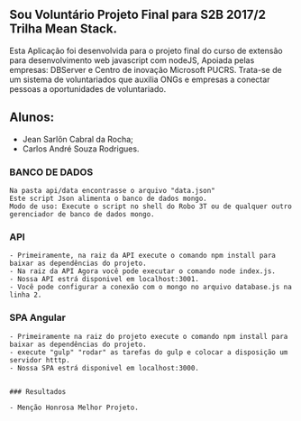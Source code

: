 ## Sou Voluntário Projeto Final para  S2B 2017/2 Trilha Mean Stack.
Esta Aplicação foi desenvolvida para o projeto final do curso de extensão para desenvolvimento web javascript com nodeJS,
Apoiada pelas empresas: DBServer e Centro de inovação Microsoft PUCRS.
Trata-se de um sistema de voluntariados que auxilia ONGs e empresas a  conectar pessoas a oportunidades de voluntariado.

## Alunos:
- Jean Sarlôn Cabral da Rocha;
- Carlos André Souza Rodrigues.



### BANCO DE DADOS 

	Na pasta api/data encontrasse o arquivo "data.json"
 	Este script Json alimenta o banco de dados mongo.
 	Modo de uso: Execute o script no shell do Robo 3T ou de qualquer outro gerenciador de banco de dados mongo.



### API 

	- Primeiramente, na raiz da API execute o comando npm install para baixar as dependências do projeto.
	- Na raiz da API Agora você pode executar o comando node index.js.
	- Nossa API estrá disponivel em localhost:3001.
	- Você pode configurar a conexão com o mongo no arquivo database.js na linha 2.


### SPA Angular 

	- Primeiramente na raiz do projeto execute o comando npm install para baixar as dependências do projeto.
	- execute "gulp" "rodar" as tarefas do gulp e colocar a disposição um servidor htttp.
	- Nossa SPA estrá disponivel em localhost:3000.
	
	
	### Resultados
	
	- Menção Honrosa Melhor Projeto.
